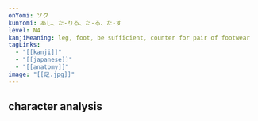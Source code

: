 ```yaml
---
onYomi: ソク
kunYomi: あし、た-りる、た-る、た-す
level: N4
kanjiMeaning: leg, foot, be sufficient, counter for pair of footwear
tagLinks:
  - "[[kanji]]"
  - "[[japanese]]"
  - "[[anatomy]]"
image: "[[足.jpg]]"
---
```

## character analysis